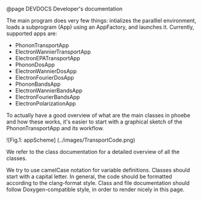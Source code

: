 @page DEVDOCS Developer's documentation

The main program does very few things: intializes the paralllel environment, loads a subprogram (App) using an AppFactory, and launches it. Currently, supported apps are:
* PhononTransportApp
* ElectronWannierTransportApp
* ElectronEPATransportApp
* PhononDosApp
* ElectronWannierDosApp
* ElectronFourierDosApp
* PhononBandsApp
* ElectronWannierBandsApp
* ElectronFourierBandsApp
* ElectronPolarizationApp

To actually have a good overview of what are the main classes in phoebe and how these works, it's easier to start with a graphical sketch of the PhononTransportApp and its workflow.

![Fig.1: appScheme] (../images/TransportCode.png)

We refer to the class documentation for a detailed overview of all the classes.

We try to use camelCase notation for variable definitions. Classes should start with a capital letter. In general, the code should be formatted according to the clang-format style. Class and file documentation should follow Doxygen-compatible style, in order to render nicely in this page.